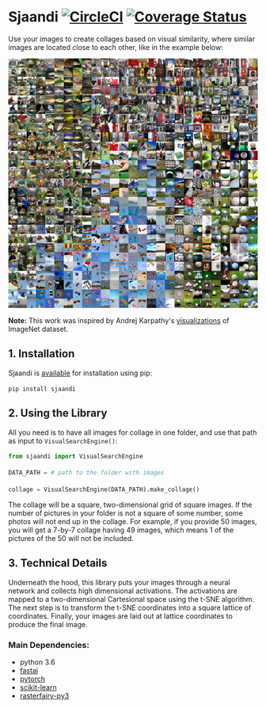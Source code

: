 Sjaandi [![CircleCI](https://circleci.com/gh/pechyonkin/sjaandi/tree/master.svg?style=svg)](https://circleci.com/gh/pechyonkin/sjaandi/tree/master) [![Coverage Status](https://coveralls.io/repos/github/pechyonkin/sjaandi/badge.svg?branch=master)](https://coveralls.io/github/pechyonkin/sjaandi?branch=master)
==============================

Use your images to create collages based on visual similarity, where similar images are located close to each other, like in the example below:

![Example](figures/example.png)

**Note:** This work was inspired by Andrej Karpathy's [visualizations](https://cs.stanford.edu/people/karpathy/cnnembed/) of ImageNet dataset.

## 1. Installation

Sjaandi is [available](https://pypi.org/project/sjaandi/) for installation using pip:

```pip install sjaandi```

## 2. Using the Library

All you need is to have all images for collage in one folder, and use that path as input to `VisualSearchEngine()`:

```python
from sjaandi import VisualSearchEngine

DATA_PATH = # path to the folder with images

collage = VisualSearchEngine(DATA_PATH).make_collage()
```

The collage will be a square, two-dimensional grid of square images. If the number of pictures in your folder is not a square of some number, some photos will not end up in the collage. For example, if you provide 50 images, you will get a 7-by-7 collage having 49 images, which means 1 of the pictures of the 50 will not be included.



## 3. Technical Details

Underneath the hood, this library puts your images through a neural network and collects high dimensional activations. The activations are mapped to a two-dimensional Cartesional space using the t-SNE algorithm. The next step is to transform the t-SNE coordinates into a square lattice of coordinates. Finally, your images are laid out at lattice coordinates to produce the final image.


### Main Dependencies:

- python 3.6
- [fastai](https://docs.fast.ai/)
- [pytorch](https://pytorch.org/)
- [scikit-learn](https://scikit-learn.org/)
- [rasterfairy-py3](https://github.com/pechyonkin/RasterFairy-Py3)
